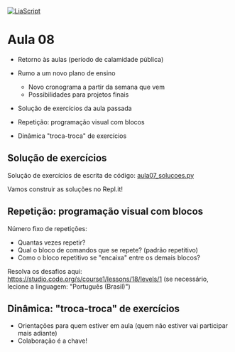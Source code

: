 <!--
author:   Andrea Charão

email:    andrea@inf.ufsm.br

version:  0.0.1

language: PT-BR

narrator: Brazilian Portuguese Female

comment:  Material de apoio para a disciplina
          ELC106 - Algoritmo e Programação,
          da Universidade Federal de Santa Maria

translation: English  translations/English.md

link:     custom.css
          https://fonts.googleapis.com/css?family=Quattrocento%20Sans
-->
<!--
liascript-devserver --input README.md --port 3001 --live
link:     https://cdn.jsdelivr.net/gh/liascript/custom-style/custom.min.css
          https://cdn.jsdelivr.net/gh/andreainfufsm/elc106-2023a/classes/08/custom.css
          https://fonts.googleapis.com/css?family=Abril%20Fatface

-->

[![LiaScript](https://raw.githubusercontent.com/LiaScript/LiaScript/master/badges/course.svg)](https://liascript.github.io/course/?https://raw.githubusercontent.com/AndreaInfUFSM/elc106-2024a/master/classes/08/README.md)


# Aula 08

- Retorno às aulas (período de calamidade pública)
- Rumo a um novo plano de ensino

  - Novo cronograma a partir da semana que vem
  - Possibilidades para projetos finais

- Solução de exercícios da aula passada
- Repetição: programação visual com blocos
- Dinâmica "troca-troca" de exercícios


## Solução de exercícios

Solução de exercícios de escrita de código: [aula07\_solucoes.py](src/aula07_solucoes.py)

Vamos construir as soluções no Repl.it!


## Repetição: programação visual com blocos

Número fixo de repetições:

- Quantas vezes repetir?
- Qual o bloco de comandos que se repete? (padrão repetitivo)
- Como o bloco repetitivo se "encaixa" entre os demais blocos?


Resolva os desafios aqui: https://studio.code.org/s/course1/lessons/18/levels/1  (se necessário, lecione a linguagem: "Português (Brasil)")

## Dinâmica: "troca-troca" de exercícios

- Orientações para quem estiver em aula (quem não estiver vai participar mais adiante)
- Colaboração é a chave!
